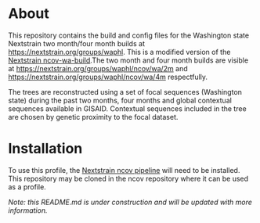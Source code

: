 # About

This repository contains the build and config files for the Washington state Nextstrain two month/four month builds at https://nextstrain.org/groups/waphl. This is a modified version of the [Nextstrain ncov-wa-build](https://github.com/blab/ncov-wa-build).The two month and four month builds are visible at https://nextstrain.org/groups/waphl/ncov/wa/2m and https://nextstrain.org/groups/waphl/ncov/wa/4m respectfully.

The trees are reconstructed using a set of focal sequences (Washington state) during the past two months, four months and global contextual sequences available in GISAID. Contextual sequences included in the tree are chosen by genetic proximity to the focal dataset.

# Installation

To use this profile, the [Nextstrain ncov pipeline](https://github.com/nextstrain/ncov) will need to be installed. This repository may be cloned in the ncov repository where it can be used as a profile.


*Note: this README.md is under construction and will be updated with more information.*
